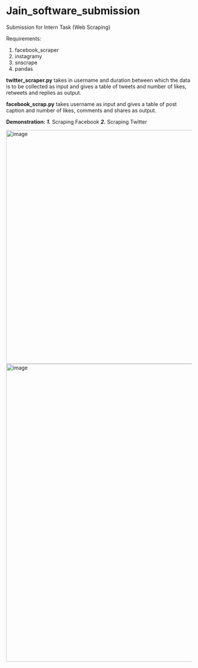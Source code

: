 # Jain_software_submission
Submission for Intern Task (Web Scraping)

Requirements:

1. facebook_scraper
2. instagramy
3. snscrape
4. pandas

**twitter_scraper.py** takes in username and duration between which the data is to be collected as input and gives a table of tweets and number of likes, retweets and replies as output.

**facebook_scrap.py** takes username as input and gives a table of post caption and number of likes, comments and shares as output.

**Demonstration:** ***1.*** Scraping Facebook   ***2.*** Scraping Twitter

<img width="635" alt="image" src="https://user-images.githubusercontent.com/81608921/210437331-88cb9cd2-5e83-4688-8a6e-4ef42e31d17f.png">
<img width="809" alt="image" src="https://user-images.githubusercontent.com/81608921/210437989-6ec4b2c8-953a-4817-b504-3a73dea4e274.png">
